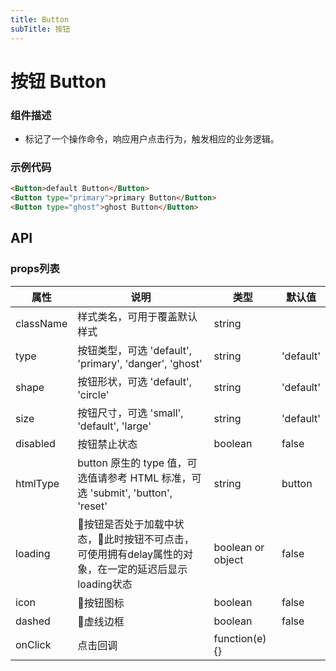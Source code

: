 ```yaml
---
title: Button
subTitle: 按钮
---
```


# 按钮 Button

### 组件描述
- 标记了一个操作命令，响应用户点击行为，触发相应的业务逻辑。

### 示例代码

```html
<Button>default Button</Button>
<Button type="primary">primary Button</Button>
<Button type="ghost">ghost Button</Button>
```

## API

### props列表

| 属性 | 说明 | 类型 | 默认值 |
|----|-----|------|------|
| className | 样式类名，可用于覆盖默认样式 | string |  |
| type | 按钮类型，可选 'default', 'primary', 'danger', 'ghost' | string | 'default' |
| shape | 按钮形状，可选 'default', 'circle' | string | 'default' |
| size | 按钮尺寸，可选 'small', 'default', 'large' | string | 'default' |
| disabled | 按钮禁止状态 | boolean | false |
| htmlType | button 原生的 type 值，可选值请参考 HTML 标准，可选 'submit', 'button', 'reset' | string | button |
| loading | 按钮是否处于加载中状态，此时按钮不可点击，可使用拥有delay属性的对象，在一定的延迟后显示loading状态 | boolean or object | false |
| icon | 按钮图标 | boolean | false |
| dashed | 虚线边框 | boolean | false |
| onClick | 点击回调 | function(e) {} |  |
